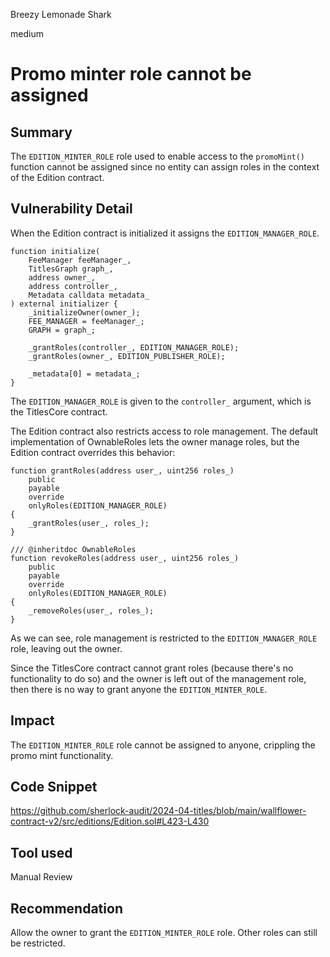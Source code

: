 Breezy Lemonade Shark

medium

# Promo minter role cannot be assigned

## Summary

The `EDITION_MINTER_ROLE` role used to enable access to the `promoMint()` function cannot be assigned since no entity can assign roles in the context of the Edition contract.

## Vulnerability Detail

When the Edition contract is initialized it assigns the `EDITION_MANAGER_ROLE`.

```solidity
function initialize(
    FeeManager feeManager_,
    TitlesGraph graph_,
    address owner_,
    address controller_,
    Metadata calldata metadata_
) external initializer {
    _initializeOwner(owner_);
    FEE_MANAGER = feeManager_;
    GRAPH = graph_;

    _grantRoles(controller_, EDITION_MANAGER_ROLE);
    _grantRoles(owner_, EDITION_PUBLISHER_ROLE);

    _metadata[0] = metadata_;
}
```

The `EDITION_MANAGER_ROLE` is given to the `controller_` argument, which is the TitlesCore contract.

The Edition contract also restricts access to role management. The default implementation of OwnableRoles lets the owner manage roles, but the Edition contract overrides this behavior:

```solidity
function grantRoles(address user_, uint256 roles_)
    public
    payable
    override
    onlyRoles(EDITION_MANAGER_ROLE)
{
    _grantRoles(user_, roles_);
}

/// @inheritdoc OwnableRoles
function revokeRoles(address user_, uint256 roles_)
    public
    payable
    override
    onlyRoles(EDITION_MANAGER_ROLE)
{
    _removeRoles(user_, roles_);
}
```

As we can see, role management is restricted to the `EDITION_MANAGER_ROLE` role, leaving out the owner.

Since the TitlesCore contract cannot grant roles (because there's no functionality to do so) and the owner is left out of the management role, then there is no way to grant anyone the `EDITION_MINTER_ROLE`.

## Impact

The `EDITION_MINTER_ROLE` role cannot be assigned to anyone, crippling the promo mint functionality.

## Code Snippet

https://github.com/sherlock-audit/2024-04-titles/blob/main/wallflower-contract-v2/src/editions/Edition.sol#L423-L430

## Tool used

Manual Review

## Recommendation

Allow the owner to grant the `EDITION_MINTER_ROLE` role. Other roles can still be restricted.
